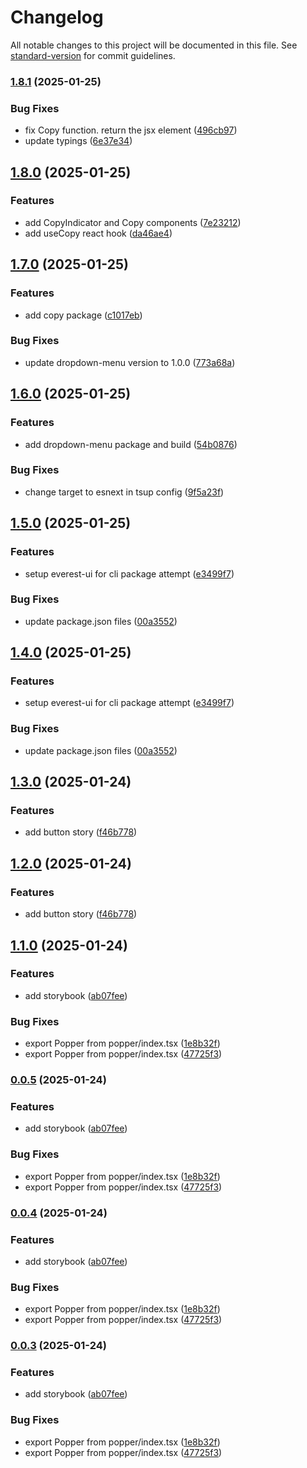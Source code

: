 # Changelog

All notable changes to this project will be documented in this file. See [standard-version](https://github.com/conventional-changelog/standard-version) for commit guidelines.

### [1.8.1](https://github.com/ZeynalliZeynal/everest-ui/compare/v1.0.6...v1.8.1) (2025-01-25)


### Bug Fixes

* fix Copy function. return the jsx element ([496cb97](https://github.com/ZeynalliZeynal/everest-ui/commit/496cb97c721d96f97095d90f1cad3d0b47dc370b))
* update typings ([6e37e34](https://github.com/ZeynalliZeynal/everest-ui/commit/6e37e348eb49ccd61a88dfef5eb46ff7c9baec34))

## [1.8.0](https://github.com/ZeynalliZeynal/everest-ui/compare/v1.7.0...v1.8.0) (2025-01-25)


### Features

* add CopyIndicator and Copy components ([7e23212](https://github.com/ZeynalliZeynal/everest-ui/commit/7e23212eb878a3805774f5d7b6bcce51233deba1))
* add useCopy react hook ([da46ae4](https://github.com/ZeynalliZeynal/everest-ui/commit/da46ae44e9a9e61bf661b578c228dac09a7c54a4))

## [1.7.0](https://github.com/ZeynalliZeynal/everest-ui/compare/v1.6.0...v1.7.0) (2025-01-25)


### Features

* add copy package ([c1017eb](https://github.com/ZeynalliZeynal/everest-ui/commit/c1017eb3dd29730887438d4ea7bedef734ad204a))


### Bug Fixes

* update dropdown-menu version to 1.0.0 ([773a68a](https://github.com/ZeynalliZeynal/everest-ui/commit/773a68af24606cf91f2fa47c282f4668c4b2d3f3))

## [1.6.0](https://github.com/ZeynalliZeynal/everest-ui/compare/v1.0.2...v1.6.0) (2025-01-25)


### Features

* add dropdown-menu package and build ([54b0876](https://github.com/ZeynalliZeynal/everest-ui/commit/54b0876c7de57700fee97255a3d012137100978c))


### Bug Fixes

* change target to esnext in tsup config ([9f5a23f](https://github.com/ZeynalliZeynal/everest-ui/commit/9f5a23fb742350e629f06799be9def9b6098b9b4))

## [1.5.0](https://github.com/ZeynalliZeynal/everest-ui/compare/v1.3.0...v1.5.0) (2025-01-25)


### Features

* setup everest-ui for cli package attempt ([e3499f7](https://github.com/ZeynalliZeynal/everest-ui/commit/e3499f732100586a238e232a90775510bcde46e2))


### Bug Fixes

* update package.json files ([00a3552](https://github.com/ZeynalliZeynal/everest-ui/commit/00a35524d36f67db562b14b19474f9f36d446dc4))

## [1.4.0](https://github.com/ZeynalliZeynal/everest-ui/compare/v1.0.1...v1.4.0) (2025-01-25)


### Features

* setup everest-ui for cli package attempt ([e3499f7](https://github.com/ZeynalliZeynal/everest-ui/commit/e3499f732100586a238e232a90775510bcde46e2))


### Bug Fixes

* update package.json files ([00a3552](https://github.com/ZeynalliZeynal/everest-ui/commit/00a35524d36f67db562b14b19474f9f36d446dc4))

## [1.3.0](https://github.com/ZeynalliZeynal/everest-ui/compare/v1.1.0...v1.3.0) (2025-01-24)


### Features

* add button story ([f46b778](https://github.com/ZeynalliZeynal/everest-ui/commit/f46b77816a0fe0284e2915040a2cca9b04c53f84))

## [1.2.0](https://github.com/ZeynalliZeynal/everest-ui/compare/v1.1.0...v1.2.0) (2025-01-24)


### Features

* add button story ([f46b778](https://github.com/ZeynalliZeynal/everest-ui/commit/f46b77816a0fe0284e2915040a2cca9b04c53f84))

## [1.1.0](https://github.com/ZeynalliZeynal/everest-ui/compare/v1.2.0...v1.1.0) (2025-01-24)


### Features

* add storybook ([ab07fee](https://github.com/ZeynalliZeynal/everest-ui/commit/ab07feefef2ee7a6c780734474631c5d9027c473))


### Bug Fixes

* export Popper from popper/index.tsx ([1e8b32f](https://github.com/ZeynalliZeynal/everest-ui/commit/1e8b32f6fd695c70c77969cf4904d18876939617))
* export Popper from popper/index.tsx ([47725f3](https://github.com/ZeynalliZeynal/everest-ui/commit/47725f3de812e89572d56bcf030669c5df04b084))

### [0.0.5](https://github.com/ZeynalliZeynal/everest-ui/compare/v1.2.0...v0.0.5) (2025-01-24)


### Features

* add storybook ([ab07fee](https://github.com/ZeynalliZeynal/everest-ui/commit/ab07feefef2ee7a6c780734474631c5d9027c473))


### Bug Fixes

* export Popper from popper/index.tsx ([1e8b32f](https://github.com/ZeynalliZeynal/everest-ui/commit/1e8b32f6fd695c70c77969cf4904d18876939617))
* export Popper from popper/index.tsx ([47725f3](https://github.com/ZeynalliZeynal/everest-ui/commit/47725f3de812e89572d56bcf030669c5df04b084))

### [0.0.4](https://github.com/ZeynalliZeynal/everest-ui/compare/v1.2.0...v0.0.4) (2025-01-24)


### Features

* add storybook ([ab07fee](https://github.com/ZeynalliZeynal/everest-ui/commit/ab07feefef2ee7a6c780734474631c5d9027c473))


### Bug Fixes

* export Popper from popper/index.tsx ([1e8b32f](https://github.com/ZeynalliZeynal/everest-ui/commit/1e8b32f6fd695c70c77969cf4904d18876939617))
* export Popper from popper/index.tsx ([47725f3](https://github.com/ZeynalliZeynal/everest-ui/commit/47725f3de812e89572d56bcf030669c5df04b084))

### [0.0.3](https://github.com/ZeynalliZeynal/everest-ui/compare/v1.2.0...v0.0.3) (2025-01-24)


### Features

* add storybook ([ab07fee](https://github.com/ZeynalliZeynal/everest-ui/commit/ab07feefef2ee7a6c780734474631c5d9027c473))


### Bug Fixes

* export Popper from popper/index.tsx ([1e8b32f](https://github.com/ZeynalliZeynal/everest-ui/commit/1e8b32f6fd695c70c77969cf4904d18876939617))
* export Popper from popper/index.tsx ([47725f3](https://github.com/ZeynalliZeynal/everest-ui/commit/47725f3de812e89572d56bcf030669c5df04b084))
